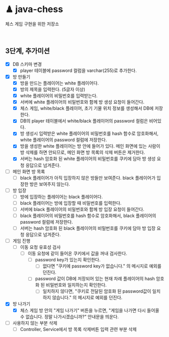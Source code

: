 # ♟ java-chess
체스 게임 구현을 위한 저장소

<br>

## 3단계, 추가미션

- [x] DB 스키마 변경
    - [x] player 테이블에 password 컬럼을 varchar(255)로 추가한다.

- [x] 방 만들기
    - [x] 방을 만드는 플레이어는 white 플레이어다.
    - [x] 방의 제목을 입력한다. (5글자 이상)
    - [x] white 플레이어의 비밀번호를 입력받는다.
    - [x] 서버에 white 플레이어의 비밀번호와 함께 방 생성 요청이 들어간다.
    - [x] 체스 게임, white/black 플레이어, 초기 기물 위치 정보를 생성해서 DB에 저장한다.
    - [x] DB의 player 테이블에서 white/black 플레이어의 password 컬럼은 비어있다.
    - [x] 방 생성시 입력받은 white 플레이어의 비밀번호를 hash 함수로 암호화해서, white 플레이어의 password 컬럼에 저장한다.
    - [x] 방을 생성한 white 플레이어는 방 안에 들어가 있다. 메인 화면에 있는 사람이 방 삭제를 하면 안되므로, 메인 화면 방 목록의 삭제 버튼은 제거한다.
    - [x] 서버는 hash 암호화 된 white 플레이어의 비밀번호를 쿠키에 담아 방 생성 요청 응답으로 넘겨준다.

- [ ] 메인 화면 방 목록
    - [ ] black 플레이어가 아직 입장하지 않은 방들만 보여준다. black 플레이어가 입장한 방은 보여주지 않는다.

- [ ] 방 입장
    - [ ] 방에 입장하는 플레이어는 black 플레이어다.
    - [ ] black 플레이어는 방에 입장할 때 비밀번호를 입력한다.
    - [ ] 서버에 black 플레이어의 비밀번호와 함께 방 입장 요청이 들어간다.
    - [ ] black 플레이어의 비밀번호를 hash 함수로 암호화해서, black 플레이어의 password 컬럼에 저장한다.
    - [ ] 서버는 hash 암호화 된 black 플레이어의 비밀번호를 쿠키에 담아 방 입장 요청 응답으로 넘겨준다.

- [ ] 게임 진행
    - [ ] 이동 요청 유효성 검사
        - [ ] 이동 요청에 같이 들어온 쿠키에서 값을 꺼내 검사한다.
            - [ ] password key가 있는지 확인한다.
                - [ ] 없다면 "쿠키에 password key가 없습니다." 의 메시지로 예외를 던진다.
            - [ ] password 값이 DB에 저장되어 있는 현재 차례 플레이어의 hash 암호화 된 비밀번호와 일치하는지 확인한다.
                - [ ] 일치하지 않다면, "쿠키로 전달된 암호화 된 password값이 일치하지 않습니다." 의 메시지로 예외를 던진다.

- [x] 방 나가기
    - [x] 체스 게임 방 안의 "게임 나가기" 버튼을 누르면, "게임을 나가면 다시 들어올 수 없습니다. 정말 나가시겠습니까?" 안내문을 띄운다.

- [ ] 사용하지 않는 부분 삭제
    - [ ] Controller, Service에서 방 목록 삭제버튼 입력 관련 부분 삭제

<br>